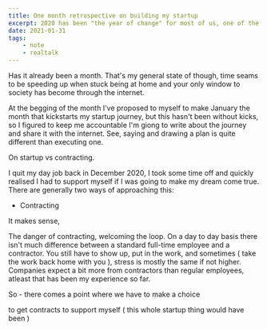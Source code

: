```yaml
---
title: One month retrospective on building my startup
excerpt: 2020 has been "the year of change" for most of us, one of the biggest career moves I've made this year is deciding to quit my job and go freelance.
date: 2021-01-31
tags:
    - note
    - realtalk
---
```


Has it already been a month. That's my general state of though, time seams to be speeding up when stuck being at home and your only window to society has become through the internet.

At the begging of the month I've proposed to myself to make January the month that kickstarts my startup journey, but this hasn't been without kicks, so I figured to keep me accountable I'm giong to write about the journey and share it with the internet. See, saying and drawing a plan is quite different than executing one.

On startup vs contracting.

I quit my day job back in December 2020, I took some time off and quickly realised I had to support myself if I was going to make my dream come true. There are generally two ways of approaching this:

-   Contracting

It makes sense,

The danger of contracting, welcoming the loop. On a day to day basis there isn't much difference between a standard full-time employee and a contractor. You still have to show up, put in the work, and sometimes ( take the work back home with you ), stress is mostly the same if not higher. Companies expect a bit more from contractors than regular employees, atleast that has been my experience so far.

So - there comes a point where we have to make a choice

to get contracts to support myself ( this whole startup thing would have been )
